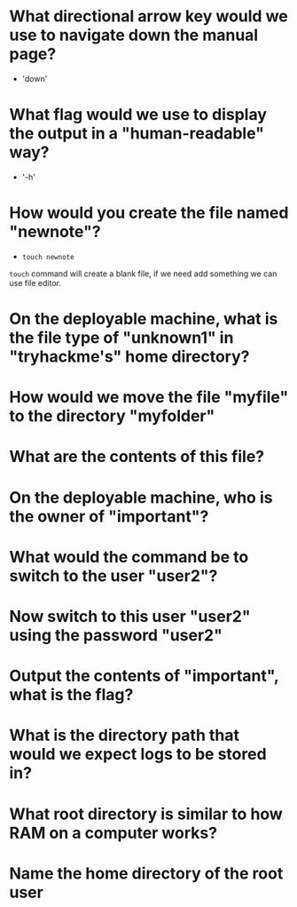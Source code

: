 # What directional arrow key would we use to navigate down the manual page?

- 'down' 

# What flag would we use to display the output in a "human-readable" way?

- '-h' 

# How would you create the file named "newnote"?

- `touch newnote`

`touch` command will create a blank file, if we need add something we can use file editor.

# On the deployable machine, what is the file type of "unknown1" in "tryhackme's" home directory? 

#  How would we move the file "myfile" to the directory "myfolder" 


# What are the contents of this file?


# On the deployable machine, who is the owner of "important"? 


# What would the command be to switch to the user "user2"? 



# Now switch to this user "user2" using the password "user2"




# Output the contents of "important", what is the flag?



#  What is the directory path that would we expect logs to be stored in?




# What root directory is similar to how RAM on a computer works?



# Name the home directory of the root user 
